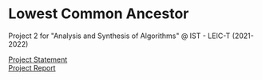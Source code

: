# Lowest Common Ancestor
Project 2 for "Analysis and Synthesis of Algorithms" @ IST - LEIC-T (2021-2022)

[Project Statement](docs/enunciado.pdf)\
[Project Report](docs/relatorio.pdf)
